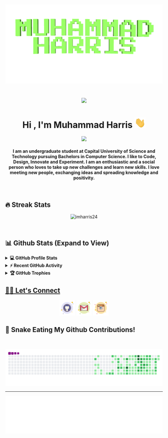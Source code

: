 <h1 align="center">
  <img src="https://github.com/imharris24/imharris24/blob/main/Resouces/harris2.gif" alt="Muhammad Harris" />
<p align="center">
  <a href="https://count.getloli.com/"><img src="https://count.getloli.com/get/@:imharris24"></a>
</p>

<h1 align="center">Hi , I'm Muhammad Harris <img src="https://github.com/imharris24/imharris24/blob/main/Resouces/HandWave.gif" width="35"></h1>
<p align="center">
  <a href="https://github.com/imharris24/imharris24"><img src="https://readme-typing-svg.herokuapp.com?lines=Computer+Science+Student;Future+Full+Stack+Developer;Always%20learning%20new%20things&center=true&width=500&height=50"></a>
</p>
<h4 align="center">I am an undergraduate student at Capital University of Science and Technology pursuing Bachelors in Computer Science. I like to Code, Design, Innovate and Experiment. I am an enthusiastic and a social person who loves to take up new challenges and learn new skills. I love meeting new people, exchanging ideas and spreading knowledge and positivity.</h4>
<br>

## 🔥 Streak Stats
<p align="center"><img src="https://github-readme-streak-stats.herokuapp.com/?user=imharris24&hide_border=true&theme=slateorange&background=FFFFFF00" alt="imharris24"  /></p>

<br/>

## 📊 Github Stats (Expand to View) 


<details> 
  <summary><b>💻 GitHub Profile Stats</b></summary>
  <br/>
  <p align="center">
    <a href="https://github.com/imharris24/"><img alt="Harris's Github Stats" src="https://github-readme-stats.vercel.app/api?username=imharris24&show_icons=true&count_private=true&theme=slateorange&hide_border=true&bg_color=00000000" height="192px"/></a>
<br/>
  &nbsp;
	  <img src="https://github-readme-stats.vercel.app/api/top-langs?username=imharris24&show_icons=true&locale=en&layout=compact&theme=slateorange&hide_border=true&bg_color=00000000" alt="imharris24" height="192px"/>
  <br/>
  <b>Note:</b> Top languages is only a metric of the languages my public code consists of and doesn't reflect experience or skill level.
  </p>
</details>


<details>
  <summary><b>⚡ Recent GitHub Activity</b></summary>
  <br/>
   <a href="https://github.com/imharris24"><img alt="Harris's Activity Graph" src="https://activity-graph.herokuapp.com/graph?username=imharris24&custom_title=Muhammad%20Harris's%20Contribution%20Graph&theme=github" /></a>
  <br/>

</details>

<details> 
  <summary><b>🏆 GitHub Trophies</b></summary>
  <br/>
  <p align="center">
  <a href="https://github.com/imharris24/">
  <img alig src="https://github-profile-trophy.vercel.app/?username=imharris24&no-bg=true&no-frame=true&theme=darkhub&column=6" />
  </p>
</details>





## 🙋‍♀️ Let's Connect
<p align="center">
	<a href="mailto:harris20014@gmail.com"><img src="https://github.com/imharris24/imharris24/blob/main/Resouces/github.png" alt="Gmail"/></a>
	<a href="https://github.com/imharris24"><img src="https://github.com/imharris24/imharris24/blob/main/Resouces/gmail.png" alt="GitHub"/></a>
	<a href="https://instagram.com/im_harrisg"><img src="https://github.com/imharris24/imharris24/blob/main/Resouces/instagram.png" alt="Instagram"/></a>
</p>

## 🐍 Snake Eating My Github Contributions!
<br/>

![snake gif](https://github.com/imharris24/imharris24/blob/main/Resouces/github-contribution-grid-snake.gif)
<br/>

<hr/>

<img height="120" alt="Thanks for visiting me" width="100%" src="https://github.com/imharris24/imharris24/blob/main/Resouces/marquee.svg" />

